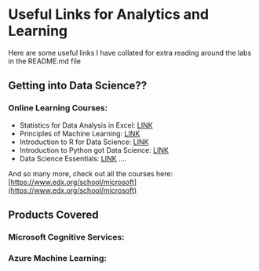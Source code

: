 # Useful Links for Analytics and Learning
Here are some useful links I have collated for extra reading around the labs in the README.md file

## Getting into Data Science??

### Online Learning Courses:
* Statistics for Data Analysis in Excel: [LINK](https://www.edx.org/course/essential-statistics-data-analysis-using-microsoft-dat222x-0)
* Principles of Machine Learning: [LINK](https://www.edx.org/course/principles-machine-learning-microsoft-dat203-2x-4)
* Introduction to R for Data Science: [LINK](https://www.edx.org/course/introduction-r-data-science-microsoft-dat204x-5)
* Introduction to Python got Data Science: [LINK](https://www.edx.org/course/introduction-python-data-science-microsoft-dat208x-6)
* Data Science Essentials: [LINK](https://www.edx.org/course/data-science-essentials-microsoft-dat203-1x-4)
....

And so many more, check out all the courses here: [https://www.edx.org/school/microsoft](https://www.edx.org/school/microsoft)

## Products Covered

### Microsoft Cognitive Services:

### Azure Machine Learning:


